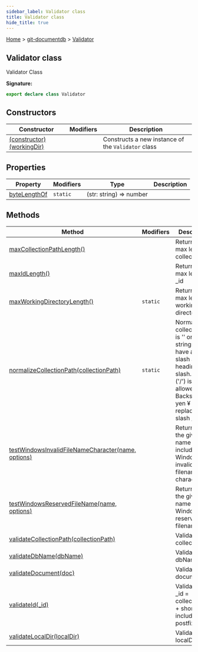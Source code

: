 ```yaml
---
sidebar_label: Validator class
title: Validator class
hide_title: true
---
```


[Home](./index.md) &gt; [git-documentdb](./git-documentdb.md) &gt; [Validator](./git-documentdb.validator.md)

## Validator class

Validator Class

<b>Signature:</b>

```typescript
export declare class Validator 
```

## Constructors

|  Constructor | Modifiers | Description |
|  --- | --- | --- |
|  [(constructor)(workingDir)](./git-documentdb.validator._constructor_.md) |  | Constructs a new instance of the <code>Validator</code> class |

## Properties

|  Property | Modifiers | Type | Description |
|  --- | --- | --- | --- |
|  [byteLengthOf](./git-documentdb.validator.bytelengthof.md) | <code>static</code> | (str: string) =&gt; number |  |

## Methods

|  Method | Modifiers | Description |
|  --- | --- | --- |
|  [maxCollectionPathLength()](./git-documentdb.validator.maxcollectionpathlength.md) |  | Return the max length of collectionPath |
|  [maxIdLength()](./git-documentdb.validator.maxidlength.md) |  | Return the max length of \_id |
|  [maxWorkingDirectoryLength()](./git-documentdb.validator.maxworkingdirectorylength.md) | <code>static</code> | Return the max length of working directory path |
|  [normalizeCollectionPath(collectionPath)](./git-documentdb.validator.normalizecollectionpath.md) | <code>static</code> | Normalized collectionPath is '' or path strings that have a trailing slash and no heading slash. Root ('/') is not allowed. Backslash \\ or yen ¥ is replaced with slash /. |
|  [testWindowsInvalidFileNameCharacter(name, options)](./git-documentdb.validator.testwindowsinvalidfilenamecharacter.md) |  | Return false if the given name includes Windows invalid filename character |
|  [testWindowsReservedFileName(name, options)](./git-documentdb.validator.testwindowsreservedfilename.md) |  | Return false if the given name equals Windows reserved filename |
|  [validateCollectionPath(collectionPath)](./git-documentdb.validator.validatecollectionpath.md) |  | Validate collectionPath |
|  [validateDbName(dbName)](./git-documentdb.validator.validatedbname.md) |  | Validate dbName |
|  [validateDocument(doc)](./git-documentdb.validator.validatedocument.md) |  | Validate document |
|  [validateId(\_id)](./git-documentdb.validator.validateid.md) |  | Validate \_id \_id = collectionPath + shortId (not including postfix '.json') |
|  [validateLocalDir(localDir)](./git-documentdb.validator.validatelocaldir.md) |  | Validate localDir |

